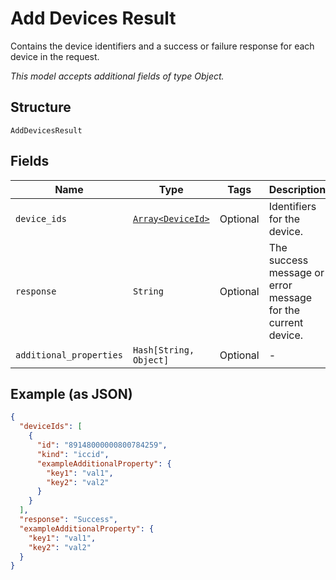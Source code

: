 
# Add Devices Result

Contains the device identifiers and a success or failure response for each device in the request.

*This model accepts additional fields of type Object.*

## Structure

`AddDevicesResult`

## Fields

| Name | Type | Tags | Description |
|  --- | --- | --- | --- |
| `device_ids` | [`Array<DeviceId>`](../../doc/models/device-id.md) | Optional | Identifiers for the device. |
| `response` | `String` | Optional | The success message or error message for the current device. |
| `additional_properties` | `Hash[String, Object]` | Optional | - |

## Example (as JSON)

```json
{
  "deviceIds": [
    {
      "id": "89148000000800784259",
      "kind": "iccid",
      "exampleAdditionalProperty": {
        "key1": "val1",
        "key2": "val2"
      }
    }
  ],
  "response": "Success",
  "exampleAdditionalProperty": {
    "key1": "val1",
    "key2": "val2"
  }
}
```

